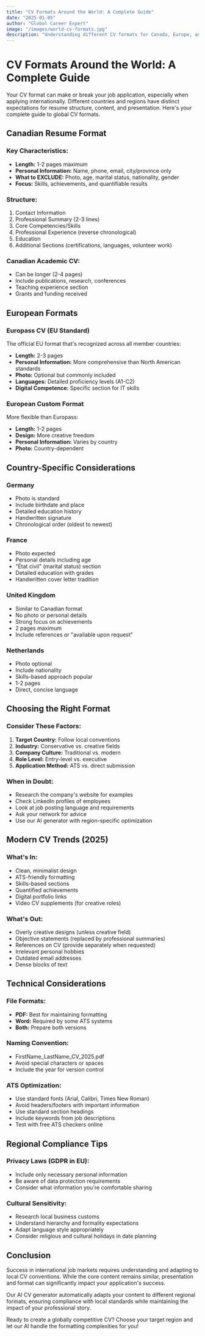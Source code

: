 ```yaml
---
title: "CV Formats Around the World: A Complete Guide"
date: "2025-01-05"
author: "Global Career Expert"
image: "/images/world-cv-formats.jpg"
description: "Understanding different CV formats for Canada, Europe, and other regions to maximize your job search success."
---
```


# CV Formats Around the World: A Complete Guide

Your CV format can make or break your job application, especially when applying internationally. Different countries and regions have distinct expectations for resume structure, content, and presentation. Here's your complete guide to global CV formats.

## Canadian Resume Format

### Key Characteristics:
- **Length:** 1-2 pages maximum
- **Personal Information:** Name, phone, email, city/province only
- **What to EXCLUDE:** Photo, age, marital status, nationality, gender
- **Focus:** Skills, achievements, and quantifiable results

### Structure:
1. Contact Information
2. Professional Summary (2-3 lines)
3. Core Competencies/Skills
4. Professional Experience (reverse chronological)
5. Education
6. Additional Sections (certifications, languages, volunteer work)

### Canadian Academic CV:
- Can be longer (2-4 pages)
- Include publications, research, conferences
- Teaching experience section
- Grants and funding received

## European Formats

### Europass CV (EU Standard)
The official EU format that's recognized across all member countries:

- **Length:** 2-3 pages
- **Personal Information:** More comprehensive than North American standards
- **Photo:** Optional but commonly included
- **Languages:** Detailed proficiency levels (A1-C2)
- **Digital Competence:** Specific section for IT skills

### European Custom Format
More flexible than Europass:

- **Length:** 1-2 pages
- **Design:** More creative freedom
- **Personal Information:** Varies by country
- **Photo:** Country-dependent

## Country-Specific Considerations

### Germany
- Photo is standard
- Include birthdate and place
- Detailed education history
- Handwritten signature
- Chronological order (oldest to newest)

### France
- Photo expected
- Personal details including age
- "État civil" (marital status) section
- Detailed education with grades
- Handwritten cover letter tradition

### United Kingdom
- Similar to Canadian format
- No photo or personal details
- Strong focus on achievements
- 2 pages maximum
- Include references or "available upon request"

### Netherlands
- Photo optional
- Include nationality
- Skills-based approach popular
- 1-2 pages
- Direct, concise language

## Choosing the Right Format

### Consider These Factors:

1. **Target Country:** Follow local conventions
2. **Industry:** Conservative vs. creative fields
3. **Company Culture:** Traditional vs. modern
4. **Role Level:** Entry-level vs. executive
5. **Application Method:** ATS vs. direct submission

### When in Doubt:
- Research the company's website for examples
- Check LinkedIn profiles of employees
- Look at job posting language and requirements
- Ask your network for advice
- Use our AI generator with region-specific optimization

## Modern CV Trends (2025)

### What's In:
- Clean, minimalist design
- ATS-friendly formatting
- Skills-based sections
- Quantified achievements
- Digital portfolio links
- Video CV supplements (for creative roles)

### What's Out:
- Overly creative designs (unless creative field)
- Objective statements (replaced by professional summaries)
- References on CV (provide separately when requested)
- Irrelevant personal hobbies
- Outdated email addresses
- Dense blocks of text

## Technical Considerations

### File Formats:
- **PDF:** Best for maintaining formatting
- **Word:** Required by some ATS systems
- **Both:** Prepare both versions

### Naming Convention:
- FirstName_LastName_CV_2025.pdf
- Avoid special characters or spaces
- Include the year for version control

### ATS Optimization:
- Use standard fonts (Arial, Calibri, Times New Roman)
- Avoid headers/footers with important information
- Use standard section headings
- Include keywords from job descriptions
- Test with free ATS checkers online

## Regional Compliance Tips

### Privacy Laws (GDPR in EU):
- Include only necessary personal information
- Be aware of data protection requirements
- Consider what information you're comfortable sharing

### Cultural Sensitivity:
- Research local business customs
- Understand hierarchy and formality expectations
- Adapt language style appropriately
- Consider religious and cultural holidays in date planning

## Conclusion

Success in international job markets requires understanding and adapting to local CV conventions. While the core content remains similar, presentation and format can significantly impact your application's success.

Our AI CV generator automatically adapts your content to different regional formats, ensuring compliance with local standards while maintaining the impact of your professional story.

Ready to create a globally competitive CV? Choose your target region and let our AI handle the formatting complexities for you!